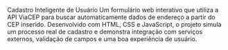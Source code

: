  Cadastro Inteligente de Usuário
 Um formulário web interativo que utiliza a API ViaCEP para buscar automaticamente dados de endereço a partir do CEP inserido. Desenvolvido com HTML, CSS e JavaScript, o projeto simula um processo real de cadastro e demonstra integração com serviços externos, validação de campos e uma boa experiência de usuário.











